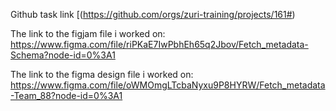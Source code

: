Github task link
[(https://github.com/orgs/zuri-training/projects/161#)

The link to the figjam file i worked on:
https://www.figma.com/file/riPKaE7IwPbhEh65q2Jbov/Fetch_metadata-Schema?node-id=0%3A1

The link to the figma design file i worked on:
https://www.figma.com/file/oWMOmgLTcbaNyxu9P8HYRW/Fetch_metadata-Team_88?node-id=0%3A1

